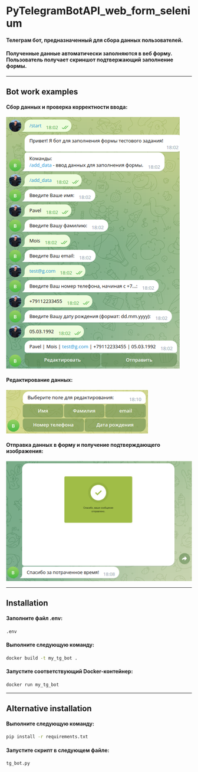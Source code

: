 # PyTelegramBotAPI_web_form_selenium 

#### Телеграм бот, предназначенный для сбора данных пользователей.
#### Полученные данные автоматически заполняются в веб форму. Пользователь получает скриншот подтвержающий заполнение формы.
___
## Bot work examples

#### Сбор данных и проверка корректности ввода:

![img_1.png](images%2Fimg_1.png)

#### Редактирование данных:

![img_2.png](images%2Fimg_2.png)

#### Отправка данных в форму и получение подтверждающего изображения:

![img_3.png](images%2Fimg_3.png)

___

## Installation

#### Заполните файл .env:

```bash
.env
```

#### Выполните следующую команду:

```bash
docker build -t my_tg_bot .
```

#### Запустите соответствующий Docker-контейнер:

```bash
docker run my_tg_bot
```

___

## Alternative installation

#### Выполните следующую команду:

```bash
pip install -r requirements.txt
```

#### Запустите скрипт в следующем файле:

```bash
tg_bot.py
```
